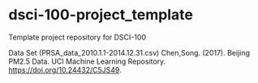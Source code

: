 # dsci-100-project_template
Template project repository for DSCI-100

Data Set (PRSA_data_2010.1.1-2014.12.31.csv)
Chen,Song. (2017). Beijing PM2.5 Data. UCI Machine Learning Repository. https://doi.org/10.24432/C5JS49.
